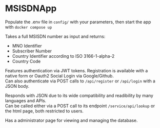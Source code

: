 # MSISDNApp

Populate the .env file in ```config/``` with your parameters, then start the app with ```docker compose up```

Takes a full MSISDN number as input and returns:
- MNO Identifier
- Subscriber Number
- Country Identifier according to ISO 3166-1-alpha-2
- Country Code

Features authentication via JWT tokens. Registration is available with a native form or Oauth2 Social Login via Google/Github.  
Can also authenticate via POST calls to ```/api/register``` or ```/api/login``` with a JSON body.

Responds with JSON due to its wide compatibility and readibility by many languages and APIs.  
Can be called either via a POST call to its endpoint ```/service/api/lookup``` or the html page, both restricted to users.

Has a administrator page for viewing and managing the database.
